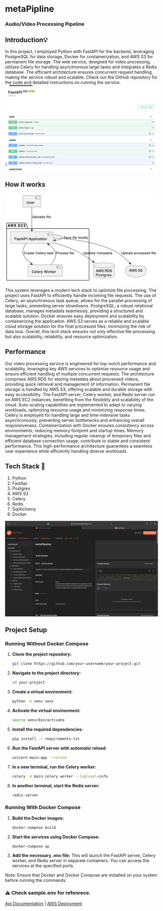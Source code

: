 # metaPipline
### Audio/Video Processing Pipeline

## Introduction💡
In this project, I employed Python with FastAPI for the backend, leveraging PostgreSQL for data storage, Docker for containerization, and AWS S3 for permanent file storage. The web service, designed for video processing, utilizes Celery for handling asynchronous large tasks and integrates a Redis database. The efficient architecture ensures concurrent request handling, making the service robust and scalable. Check out the GitHub repository for the code and detailed instructions on running the service.
![Local Image](https://github.com/Parth442002/metaPipeline/blob/main/images/docs.png)

## How it works
![Local Image](https://github.com/Parth442002/metaPipeline/blob/main/images/diagram.png)

This system leverages a modern tech stack to optimize file processing. The project uses FastAPI to efficiently handle incoming file requests. The use of Celery, an asynchronous task queue, allows for the parallel processing of large tasks, preventing server slowdowns. PostgreSQL, a robust relational database, manages metadata seamlessly, providing a structured and scalable solution. Docker ensures easy deployment and scalability by containerizing the application. AWS S3 serves as a reliable and scalable cloud storage solution for the final processed files, minimizing the risk of data loss. Overall, this tech stack ensures not only effective file processing but also scalability, reliability, and resource optimization.

## Performance
Our video processing service is engineered for top-notch performance and scalability, leveraging key AWS services to optimize resource usage and ensure efficient handling of multiple concurrent requests. The architecture comprises AWS RDS for storing metadata about processed videos, providing quick retrieval and management of information. Permanent file storage is handled by AWS S3, offering scalable and durable storage with easy accessibility. The FastAPI server, Celery worker, and Redis server run on AWS EC2 instances, benefiting from the flexibility and scalability of the cloud. Auto-scaling capabilities are implemented to adapt to varying workloads, optimizing resource usage and minimizing response times. Celery is employed for handling large and time-intensive tasks asynchronously, preventing server bottlenecks and enhancing overall responsiveness. Containerization with Docker ensures consistency across environments, reducing memory footprint and startup times. Memory management strategies, including regular cleanup of temporary files and efficient database connection usage, contribute to stable and consistent performance. This high-performance architecture guarantees a seamless user experience while efficiently handling diverse workloads.



## Tech Stack 🔨
1. Python
2. FastApi
3. Postgres
4. AWS S3
5. Celery
6. Redis
7. SqlAlchemy
8. Docker

![Local Image](https://github.com/Parth442002/metaPipeline/blob/main/images/postman.png)

## Project Setup
### Running Without Docker Compose

1. **Clone the project repository:**
    ```bash
    git clone https://github.com/your-username/your-project.git
    ```
2. **Navigate to the project directory:**
    ```bash
    cd your-project
    ```
3. **Create a virtual environment:**
    ```bash
    python -m venv venv
    ```
4. **Activate the virtual environment:**
    ```bash
    source venv/bin/activate
    ```
5. **Install the required dependencies:**
    ```bash
    pip install -r requirements.txt
    ```
6. **Run the FastAPI server with automatic reload:**
    ```bash
    uvicorn main:app --reload
    ```
7. **In a new terminal, run the Celery worker:**
    ```bash
    celery -A main.celery worker --loglevel=info
    ```
8. **In another terminal, start the Redis server:**
    ```bash
    redis-server
    ```
### Running With Docker Compose
1. **Build the Docker images:**
    ```bash
    docker-compose build
    ```
2. **Start the services using Docker Compose:**
    ```bash
    docker-compose up
    ```
3. **Add the necessary .env file:**
This will launch the FastAPI server, Celery worker, and Redis server in separate containers. You can access the services at the specified ports.

Note: Ensure that Docker and Docker Compose are installed on your system before running the commands.

### ⚠️ Check sample.env for refenrece.

[Api Documentation](https://documenter.getpostman.com/view/14037595/2s9YXk3LcQ) | [AWS Deployment](http://ec2-13-235-70-182.ap-south-1.compute.amazonaws.com:8000/docs)
